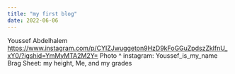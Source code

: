 ```yaml
---
title: "my first blog"
date: 2022-06-06
---
```


Youssef Abdelhalem
https://www.instagram.com/p/CYIZJwuggeton9HzD9kFoGGuZpdszZklfnU_xY0/?igshid=YmMyMTA2M2Y=
Photo ^
instagram: Youssef_is_my_name
Brag Sheet: my height, Me, and my grades
